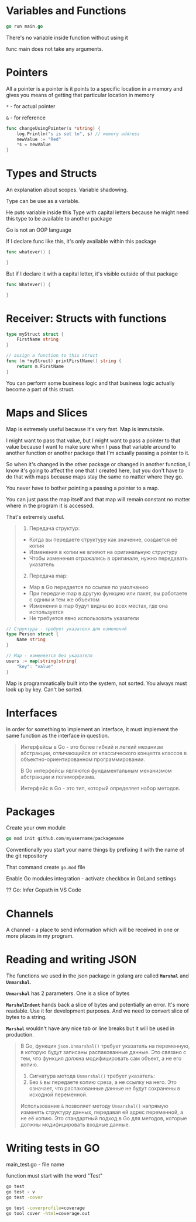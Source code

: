 # Variables and Functions 

```go
go run main.go
```

There's no variable inside function without using it 

func main does not take any arguments. 

# Pointers

All a pointer is a pointer is it points to a specific location in a memory and gives you means of getting that particular location in memory 

`*` - for actual pointer 

`&` - for reference 

```go
func changeUsingPointer(s *string) {
	log.Println("s is set to", s) // memory address
	newValue := "Red"
	*s = newValue
}
```

# Types and Structs 

 An explanation about scopes. Variable shadowing.

Type can be use as a variable. 

He puts variable inside this Type with capital letters because he might need this type to be available to another package

Go is not an OOP language

If I declare func like this, it's only available within this package

```go
func whatever() {

}
```

But if I declare it with a capital letter, it's visible outside of that package 

```go
func Whatever() {

}
```

# Receiver: Structs with functions 

```go
type myStruct struct {
	FirstName string
}

// assign a function to this struct
func (m *myStruct) printFirstName() string {
	return m.FirstName
}
```

You can perform some business logic and that business logic actually become a part of this struct. 

# Maps and Slices

Map is extremely useful because it's very fast. Map is immutable. 

I might want to pass that value, but I might want to pass a pointer to that value because I want to make sure when I pass that variable around to another function or another package that I'm actually passing a pointer to it.

So when it's changed in the other package or changed in another function, I know it's going to affect the one that I created here, but you don't have to do that with maps because maps stay the same no matter where they go.

You never have to bother pointing a passing a pointer to a map.

You can just pass the map itself and that map will remain constant no matter where in the program it is accessed.

That's extremely useful.

> 1. Передача структур:
>
> - Когда вы передаете структуру как значение, создается её копия
> - Изменения в копии не влияют на оригинальную структуру
> - Чтобы изменения отражались в оригинале, нужно передавать указатель
>
> 2. Передача map:
>
> - Map в Go передается по ссылке по умолчанию
> - При передаче map в другую функцию или пакет, вы работаете с одним и тем же объектом
> - Изменения в map будут видны во всех местах, где она используется
> - Не требуется явно использовать указатели

```go
// Структура - требует указателя для изменений
type Person struct {
    Name string
}

// Map - изменяется без указателя
users := map[string]string{
    "key": "value"
}
```

Map is programmatically built into the system, not sorted. You always must look up by key. Can't be sorted. 

# Interfaces 

In order for something to implement an interface, it must implement the same function as the interface in question. 

> Интерфейсы в Go - это более гибкий и легкий механизм абстракции, отличающийся от классического концепта классов в объектно-ориентированном программировании.
>
> В Go интерфейсы являются фундаментальным механизмом абстракции и полиморфизма.
>
> Интерфейс в Go - это тип, который определяет набор методов. 

# Packages 

Create your own module

```go
go mod init github.com/myusername/packagename 
```

Conventionally you start your name things by prefixing it with the name of the git repository

That command create `go.mod` file 

Enable Go modules integration - activate checkbox in GoLand settings  

?? Go: Infer Gopath in VS Code

# Channels 

A channel - a place to send information which will be received in one or more places in my program. 

# Reading and writing JSON 

The functions we used in the json package in golang are called **`Marshal`** and **`Unmarshal`**. 

**`Unmarshal`** has 2 parameters. One is a slice of bytes 

**`MarshalIndent`** hands back a slice of bytes and potentially an error. It's more readable. Use it for development purposes. And we need to convert slice of bytes to a string. 

**`Marshal`** wouldn't have any nice tab or line breaks but it will be used in production.  

> В Go, функция `json.Unmarshal()` требует указатель на переменную, в которую будут записаны распакованные данные. Это связано с тем, что функция должна модифицировать сам объект, а не его копию.
>
> 1. Сигнатура метода `Unmarshal()` требует указатель:
> 2. Без `&` вы передаете копию среза, а не ссылку на него. Это означает, что распакованные данные не будут сохранены в исходной переменной.
>
> Использование `&` позволяет методу `Unmarshal()` напрямую изменять структуру данных, передавая ей адрес переменной, а не её копию. Это стандартный подход в Go для методов, которые должны модифицировать входные данные.

# Writing tests in GO 

main_test.go - file name 

function must start with the word "Test"

```cmd
go test
go test - v
go test -cover

go test -coverprofile=coverage
go tool cover -html=coverage.out
```

